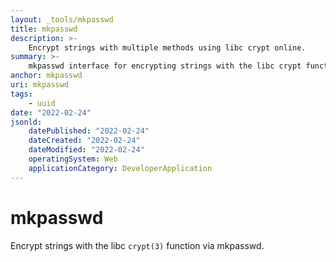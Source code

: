 ```yaml
---
layout: _tools/mkpasswd
title: mkpasswd
description: >-
    Encrypt strings with multiple methods using libc crypt online.
summary: >-
    mkpasswd interface for encrypting strings with the libc crypt function.
anchor: mkpasswd
uri: mkpasswd
tags:
    - uuid
date: "2022-02-24"
jsonld:
    datePublished: "2022-02-24"
    dateCreated: "2022-02-24"
    dateModified: "2022-02-24"
    operatingSystem: Web
    applicationCategory: DeveloperApplication
---
```


# mkpasswd

Encrypt strings with the libc `crypt(3)` function via mkpasswd.

